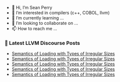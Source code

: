 - 👋 Hi, I’m Sean Perry
- 👀 I’m interested in compilers (c++, COBOL, llvm)
- 🌱 I’m currently learning ...
- 💞️ I’m looking to collaborate on ...
- 📫 How to reach me ...

<!---
s66perry/s66perry is a ✨ special ✨ repository because its `README.md` (this file) appears on your GitHub profile.
You can click the Preview link to take a look at your changes.
--->
### 📕 Latest LLVM Discourse Posts

<!-- DISCOURSE-LLVM:START -->
- [Semantics of Loading with Types of Irregular Sizes](https://discourse.llvm.org/t/semantics-of-loading-with-types-of-irregular-sizes/88147#post_6)
- [Semantics of Loading with Types of Irregular Sizes](https://discourse.llvm.org/t/semantics-of-loading-with-types-of-irregular-sizes/88147#post_5)
- [Semantics of Loading with Types of Irregular Sizes](https://discourse.llvm.org/t/semantics-of-loading-with-types-of-irregular-sizes/88147#post_4)
- [Semantics of Loading with Types of Irregular Sizes](https://discourse.llvm.org/t/semantics-of-loading-with-types-of-irregular-sizes/88147#post_3)
- [Semantics of Loading with Types of Irregular Sizes](https://discourse.llvm.org/t/semantics-of-loading-with-types-of-irregular-sizes/88147#post_2)
<!-- DISCOURSE-LLVM:END -->
